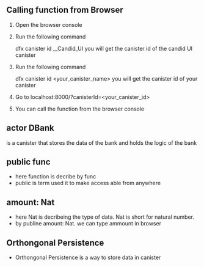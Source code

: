 
## Calling function from Browser

1. Open the browser console
2. Run the following command
    
    dfx canister id __Candid_UI
you will get the canister id of the candid UI canister
3. Run the following command
    
    dfx canister id <your_canister_name>
you will get the canister id of your canister

4. Go to localhost:8000/?canisterId=<your_canister_id>

5. You can call the function from the browser console

## actor DBank

is a canister that stores the data of the bank
and holds the logic of the bank

## public func
- here function is decribe by func
- public is term used it to make access able from anywhere

## amount: Nat
- here Nat is decribeing the type of data. Nat is short for natural number.
- by publine amount: Nat. we can type ammount in browser

## Orthongonal Persistence
- Orthongonal Persistence is a way to store data in canister

